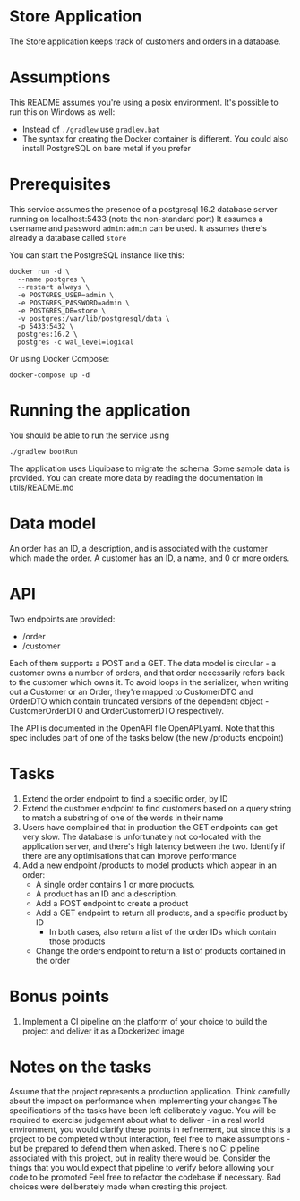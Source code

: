 # Store Application
The Store application keeps track of customers and orders in a database.

# Assumptions
This README assumes you're using a posix environment. It's possible to run this on Windows as well:
* Instead of `./gradlew` use `gradlew.bat`
* The syntax for creating the Docker container is different. You could also install PostgreSQL on bare metal if you prefer


# Prerequisites
This service assumes the presence of a postgresql 16.2 database server running on localhost:5433 (note the non-standard port)
It assumes a username and password `admin:admin` can be used.
It assumes there's already a database called `store`

You can start the PostgreSQL instance like this:
```shell
docker run -d \
  --name postgres \
  --restart always \
  -e POSTGRES_USER=admin \
  -e POSTGRES_PASSWORD=admin \
  -e POSTGRES_DB=store \
  -v postgres:/var/lib/postgresql/data \
  -p 5433:5432 \
  postgres:16.2 \
  postgres -c wal_level=logical
```
Or using Docker Compose:
```shell
docker-compose up -d
```

# Running the application
You should be able to run the service using
```shell
./gradlew bootRun
```

The application uses Liquibase to migrate the schema. Some sample data is provided. You can create more data by reading the documentation in utils/README.md

# Data model
An order has an ID, a description, and is associated with the customer which made the order.
A customer has an ID, a name, and 0 or more orders.

# API
Two endpoints are provided:
   * /order
   * /customer

Each of them supports a POST and a GET. The data model is circular - a customer owns a number of orders, and that order necessarily refers back to the customer which owns it.
To avoid loops in the serializer, when writing out a Customer or an Order, they're mapped to CustomerDTO and OrderDTO which contain truncated versions of the dependent object - CustomerOrderDTO and OrderCustomerDTO respectively.

The API is documented in the OpenAPI file OpenAPI.yaml. Note that this spec includes part of one of the tasks below (the new /products endpoint)

# Tasks

1. Extend the order endpoint to find a specific order, by ID
2. Extend the customer endpoint to find customers based on a query string to match a substring of one of the words in their name
3. Users have complained that in production the GET endpoints can get very slow. The database is unfortunately not co-located with the application server, and there's high latency between the two. Identify if there are any optimisations that can improve performance
4. Add a new endpoint /products to model products which appear in an order:
      * A single order contains 1 or more products. 
      * A product has an ID and a description. 
      * Add a POST endpoint to create a product
      * Add a GET endpoint to return all products, and a specific product by ID
        * In both cases, also return a list of the order IDs which contain those products
      * Change the orders endpoint to return a list of products contained in the order

# Bonus points
1. Implement a CI pipeline on the platform of your choice to build the project and deliver it as a Dockerized image

# Notes on the tasks
Assume that the project represents a production application.
Think carefully about the impact on performance when implementing your changes
The specifications of the tasks have been left deliberately vague. You will be required to exercise judgement about what to deliver - in a real world environment, you would clarify these points in refinement, but since this is a project to be completed without interaction, feel free to make assumptions - but be prepared to defend them when asked.
There's no CI pipeline associated with this project, but in reality there would be. Consider the things that you would expect that pipeline to verify before allowing your code to be promoted
Feel free to refactor the codebase if necessary. Bad choices were deliberately made when creating this project.
